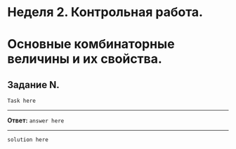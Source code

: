 # Неделя 2. Контрольная работа.
# Основные комбинаторные величины и их свойства.

## Задание N.

`Task here`

---

**Ответ:**  `answer here`

---

`solution here`

